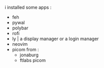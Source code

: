 i installed some apps : 
- feh
- pywal
- polybar
- rofi 
- ly | a display manager or a login manager
- neovim
- picom from : 
	- jonaburg
    - ftlabs picom 
